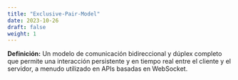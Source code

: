 ```yaml
---
title: "Exclusive-Pair-Model"
date: 2023-10-26
draft: false
weight: 1
---
```


**Definición:** Un modelo de comunicación bidireccional y dúplex completo que permite una interacción persistente y en tiempo real entre el cliente y el servidor, a menudo utilizado en APIs basadas en WebSocket.
